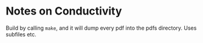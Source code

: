 # Notes on Conductivity

Build by calling `make`, and it will dump every pdf into the pdfs directory.
Uses subfiles etc.